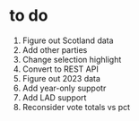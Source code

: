 # to do
1. Figure out Scotland data
2. Add other parties
3. Change selection highlight
4. Convert to REST API
5. Figure out 2023 data
6. Add year-only suppotr
7. Add LAD support
8. Reconsider vote totals vs pct